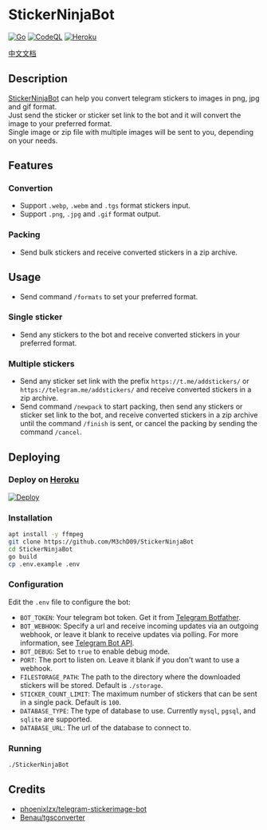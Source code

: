 # StickerNinjaBot

[![Go](https://github.com/M3chD09/StickerNinjaBot/actions/workflows/go.yml/badge.svg)](https://github.com/M3chD09/StickerNinjaBot/actions/workflows/go.yml)
[![CodeQL](https://github.com/M3chD09/StickerNinjaBot/actions/workflows/codeql-analysis.yml/badge.svg)](https://github.com/M3chD09/StickerNinjaBot/actions/workflows/codeql-analysis.yml)
[![Heroku](https://github.com/M3chD09/StickerNinjaBot/actions/workflows/heroku.yml/badge.svg)](https://github.com/M3chD09/StickerNinjaBot/actions/workflows/heroku.yml)

[中文文档](README_zh.md)

## Description
[StickerNinjaBot](https://t.me/StickerNinjaBot) can help you convert telegram stickers to images in png, jpg and gif format.  
Just send the sticker or sticker set link to the bot and it will convert the image to your preferred format.  
Single image or zip file with multiple images will be sent to you, depending on your needs.  

## Features
### Convertion
* Support `.webp`, `.webm` and `.tgs` format stickers input.
* Support `.png`, `.jpg` and `.gif` format output.
### Packing
* Send bulk stickers and receive converted stickers in a zip archive.

## Usage
* Send command `/formats` to set your preferred format.
### Single sticker
* Send any stickers to the bot and receive converted stickers in your preferred format.
### Multiple stickers
* Send any sticker set link with the prefix `https://t.me/addstickers/` or `https://telegram.me/addstickers/` and receive converted stickers in a zip archive.
* Send command `/newpack` to start packing, then send any stickers or sticker set link to the bot, and receive converted stickers in a zip archive until the command `/finish` is sent, or cancel the packing by sending the command `/cancel`.

## Deploying
### Deploy on [Heroku](https://heroku.com)
[![Deploy](https://www.herokucdn.com/deploy/button.svg)](https://heroku.com/deploy)
### Installation
```bash
apt install -y ffmpeg
git clone https://github.com/M3chD09/StickerNinjaBot
cd StickerNinjaBot
go build
cp .env.example .env
```
### Configuration
Edit the `.env` file to configure the bot:  
* `BOT_TOKEN`: Your telegram bot token. Get it from [Telegram Botfather](https://telegram.me/botfather).
* `BOT_WEBHOOK`: Specify a url and receive incoming updates via an outgoing webhook, or leave it blank to receive updates via polling. For more information, see [Telegram Bot API](https://core.telegram.org/bots/api#getting-updates).
* `BOT_DEBUG`: Set to `true` to enable debug mode.
* `PORT`: The port to listen on. Leave it blank if you don't want to use a webhook.
* `FILESTORAGE_PATH`: The path to the directory where the downloaded stickers will be stored. Default is `./storage`.
* `STICKER_COUNT_LIMIT`: The maximum number of stickers that can be sent in a single pack. Default is `100`.
* `DATABASE_TYPE`: The type of database to use. Currently `mysql`, `pgsql`, and `sqlite` are supported.
* `DATABASE_URL`: The url of the database to connect to.
### Running
```bash
./StickerNinjaBot
```

## Credits
* [phoenixlzx/telegram-stickerimage-bot](https://github.com/phoenixlzx/telegram-stickerimage-bot)
* [Benau/tgsconverter](https://github.com/Benau/tgsconverter)
